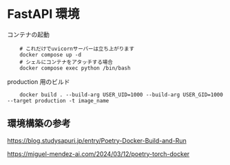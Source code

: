 # FastAPI 環境

コンテナの起動

```
    # これだけでuvicornサーバーは立ち上がります
    docker compose up -d
    # シェルにコンテナをアタッチする場合
    docker compose exec python /bin/bash
```

production 用のビルド

```
    docker build . --build-arg USER_UID=1000 --build-arg USER_GID=1000 --target production -t image_name
```

## 環境構築の参考

https://blog.studysapuri.jp/entry/Poetry-Docker-Build-and-Run

https://miguel-mendez-ai.com/2024/03/12/poetry-torch-docker
